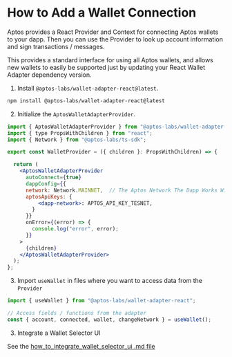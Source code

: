 # How to Add a Wallet Connection

Aptos provides a React Provider and Context for connecting Aptos wallets to your dapp. Then you can use the Provider to look up account information and sign transactions / messages.

This provides a standard interface for using all Aptos wallets, and allows new wallets to easily be supported just by updating your React Wallet Adapter dependency version.

1. Install `@aptos-labs/wallet-adapter-react@latest`.

```bash
npm install @aptos-labs/wallet-adapter-react@latest
```

2. Initialize the `AptosWalletAdapterProvider`.

```jsx
import { AptosWalletAdapterProvider } from "@aptos-labs/wallet-adapter-react";
import { type PropsWithChildren } from "react";
import { Network } from "@aptos-labs/ts-sdk";

export const WalletProvider = ({ children }: PropsWithChildren) => {

  return (
    <AptosWalletAdapterProvider
      autoConnect={true}
      dappConfig={{
      network: Network.MAINNET,  // The Aptos Network The Dapp Works With
      aptosApiKeys: {
          <dapp-network>: APTOS_API_KEY_TESNET,
        }
      }}
      onError={(error) => {
        console.log("error", error);
      }}
    >
      {children}
    </AptosWalletAdapterProvider>
  );
};
```

3. Import `useWallet` in files where you want to access data from the `Provider`

```jsx
import { useWallet } from "@aptos-labs/wallet-adapter-react";

// Access fields / functions from the adapter
const { account, connected, wallet, changeNetwork } = useWallet();
```

3. Integrate a Wallet Selector UI

See the [how_to_integrate_wallet_selector_ui .md file](./how_to_integrate_wallet_selector_ui.md)
